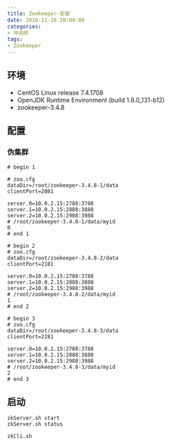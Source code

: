```yaml
---
title: Zookeeper-安装
date: 2018-11-16 20:04:09
categories:
- 中间件
tags:
- Zookeeper
---
```


## 环境

- CentOS Linux release 7.4.1708
- OpenJDK Runtime Environment (build 1.8.0_131-b12)
- zookeeper-3.4.8

## 配置

### 伪集群

```shell
# begin 1

# zoo.cfg
dataDir=/root/zookeeper-3.4.8-1/data
clientPort=2081

server.0=10.0.2.15:2788:3788
server.1=10.0.2.15:2888:3888
server.2=10.0.2.15:2988:3988
# /root/zookeeper-3.4.8-1/data/myid
0
# end 1

# begin 2
# zoo.cfg
dataDir=/root/zookeeper-3.4.8-2/data
clientPort=2181

server.0=10.0.2.15:2788:3788
server.1=10.0.2.15:2888:3888
server.2=10.0.2.15:2988:3988
# /root/zookeeper-3.4.8-2/data/myid
1
# end 2

# begin 3
# zoo.cfg
dataDir=/root/zookeeper-3.4.8-3/data
clientPort=2281

server.0=10.0.2.15:2788:3788
server.1=10.0.2.15:2888:3888
server.2=10.0.2.15:2988:3988
# /root/zookeeper-3.4.8-3/data/myid
2
# end 3
```

## 启动

```shell
zkServer.sh start
zkServer.sh status

zkCli.sh
```